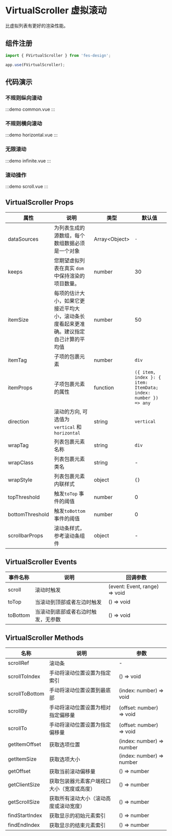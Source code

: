 # VirtualScroller 虚拟滚动

比虚拟列表有更好的渲染性能。

## 组件注册

```js
import { FVirtualScroller } from 'fes-design';

app.use(FVirtualScroller);
```

## 代码演示

### 不规则纵向滚动

:::demo
common.vue
:::

### 不规则横向滚动

:::demo
horizontal.vue
:::

### 无限滚动

:::demo
infinite.vue
:::

### 滚动操作

:::demo
scroll.vue
:::

## VirtualScroller Props

| 属性            | 说明                                                                                                                                    | 类型                                   | 默认值     |
| --------------- | --------------------------------------------------------------------------------------------------------------------------------------- | -------------------------------------- | ---------- |
| dataSources     | 为列表生成的源数组，每个数组数据必须是一个对象                                  | Array\<Object\>                        | `-`        |
| keeps           | 您期望虚拟列表在真实 `dom` 中保持渲染的项目数量。                                                                                       | number                                 | 30         |
| itemSize    | 每项的估计大小，如果它更接近平均大小，滚动条长度看起来更准确。建议指定自己计算的平均值                                                  | number                                 | 50         |
| itemTag    |  子项的包裹元素                                           | number                                 | `div`         |
| itemProps    |  子项包裹元素的属性                                           | function                                 | `({ item, index }: { item: ItemData; index: number }) => any`         |
| direction       | 滚动的方向, 可选值为 `vertical` 和 `horizontal`                                                                                         | string                                 | `vertical` |
| wrapTag         | 列表包裹元素名称                                                                                                                        | string                                 | `div`      |
| wrapClass       | 列表包裹元素类名                                                                                                                        | string                                 | -          |
| wrapStyle       | 列表包裹元素内联样式                                                                                                                    | object                                 | `{}`       |
| topThreshold    | 触发`toTop` 事件的阈值                                                                                                                  | number                                 | 0          |
| bottomThreshold | 触发`toBottom` 事件的阈值                                                                                                               | number                                 | 0          |
| scrollbarProps       | 滚动条样式，参考滚动条组件                                                                                                                    | object                                 | -       |

## VirtualScroller Events

| 事件名称 | 说明                               | 回调参数                      |
| -------- | ---------------------------------- | ----------------------------- |
| scroll   | 滚动时触发                         | (event: Event, range) => void |
| toTop    | 当滚动到顶部或者左边时触发         | () => void                    |
| toBottom | 当滚动到底部或者右边时触发，无参数 | () => void                    |

## VirtualScroller Methods

| 名称           | 说明                                                                                   | 参数                     |
| -------------- | -------------------------------------------------------------------------------------- | ------------------------ |
| scrollRef          | 滚动条                                                               |  -               |
| scrollToIndex | 手动将滚动位置设置为指定索引                                                               | () => void               |
| scrollToBottom  | 手动将滚动位置设置到最底部                                                           | (index: number) => void  |
| scrollBy | 手动将滚动位置设置为相对指定偏移量                                                     | (offset: number) => void |
| scrollTo | 手动将滚动位置设置为指定偏移量                                                     | (offset: number) => void |
| getItemOffset        | 获取选项位置  | (index: number) => number   |
| getItemSize       | 获取选项大小                                                            | (index: number) => number             |
| getOffset      | 获取当前滚动偏移量                                                                     | () => number             |
| getClientSize  | 获取包装器元素客户端视口大小（宽度或高度）                                             | () => number             |
| getScrollSize  | 获取所有滚动大小（滚动高度或滚动宽度）                                                 | () => number             |
| findStartIndex  | 获取显示的初始元素索引                                            | () => number             |
| findEndIndex  | 获取显示的结束元素索引                                              | () => number             |

